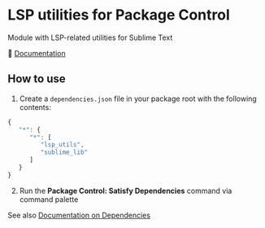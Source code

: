 # LSP utilities for Package Control

Module with LSP-related utilities for Sublime Text

📘 [Documentation](https://github.com/SublimeLSP/lsp_utils/)

## How to use

1. Create a `dependencies.json` file in your package root with the following contents:

```js
{
   "*": {
      "*": [
         "lsp_utils",
         "sublime_lib"
      ]
   }
}
```

2. Run the **Package Control: Satisfy Dependencies** command via command palette


See also [Documentation on Dependencies](https://packagecontrol.io/docs/dependencies)
